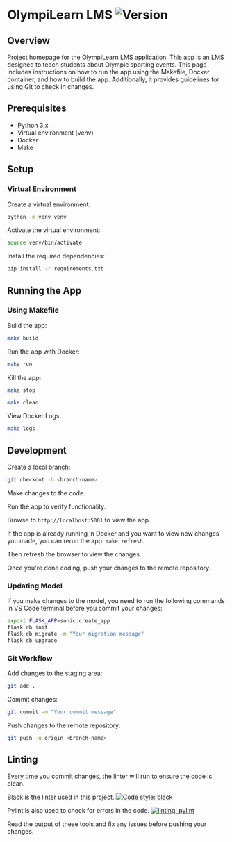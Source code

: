 # OlympiLearn LMS ![Version](https://img.shields.io/docker/v/thefueley/sonic-poc?style=for-the-badge&logo=python&logoColor=white&label=OlympiLearn&link=https%3A%2F%2Folympilearn.com)

## Overview

Project homepage for the OlympiLearn LMS application. This app is an LMS designed to teach students about Olympic sporting events. This page includes instructions on how to run the app using the Makefile, Docker container, and how to build the app. Additionally, it provides guidelines for using Git to check in changes.

## Prerequisites

- Python 3.x
- Virtual environment (venv)
- Docker
- Make

## Setup

### Virtual Environment

Create a virtual environment:

```sh
python -m venv venv
```

Activate the virtual environment:

```sh
source venv/bin/activate
```

Install the required dependencies:

```sh
pip install -r requirements.txt
```

## Running the App

### Using Makefile

Build the app:

```sh
make build
```

Run the app with Docker:

```sh
make run
```

Kill the app:

```sh
make stop
```

```sh
make clean
```

View Docker Logs:

```sh
make logs
```

## Development

Create a local branch:

```sh
git checkout -b <branch-name>
```

Make changes to the code.

Run the app to verify functionality.

Browse to `http://localhost:5001` to view the app.

If the app is already running in Docker and you want to view new changes you made, you can rerun the app: `make refresh`.

Then refresh the browser to view the changes.

Once you're done coding, push your changes to the remote repository.

### Updating Model

If you make changes to the model, you need to run the following commands in VS Code terminal before you commit your changes:

```sh
export FLASK_APP=sonic:create_app
flask db init
flask db migrate -m "Your migration message"
flask db upgrade
```

### Git Workflow

Add changes to the staging area:

```sh
git add .
```

Commit changes:

```sh
git commit -m "Your commit message"
```

Push changes to the remote repository:

```sh
git push -u origin <branch-name>
```

## Linting

Every time you commit changes, the linter will run to ensure the code is clean.

Black is the linter used in this project.
[![Code style: black](https://img.shields.io/badge/code%20style-black-000000.svg)](https://github.com/psf/black)

Pylint is also used to check for errors in the code.
[![linting: pylint](https://img.shields.io/badge/linting-pylint-yellowgreen)](https://github.com/pylint-dev/pylint)

Read the output of these tools and fix any issues before pushing your changes.

